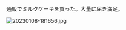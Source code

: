通販でミルクケーキを買った。大量に届き満足。

![20230108-181656.jpg](https://ceshmina-photos.s3.ap-northeast-1.amazonaws.com/medium/202301/20230108-181656.jpg)
